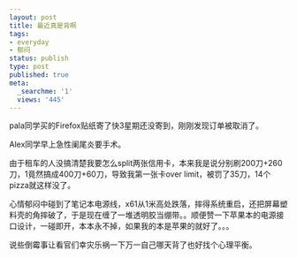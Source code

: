 ```yaml
---
layout: post
title: 最近真是背啊
tags:
- everyday
- 郁闷
status: publish
type: post
published: true
meta:
  _searchme: '1'
  views: '445'
---
```

pala同学买的Firefox贴纸寄了快3星期还没寄到，刚刚发现订单被取消了。

Alex同学早上急性阑尾炎要手术。

由于租车的人没搞清楚我要怎么split两张信用卡，本来我是说分别刷200刀+260刀，1竟然搞成400刀+60刀，导致我第一张卡over limit，被罚了35刀，14个pizza就这样没了。

心情郁闷中碰到了笔记本电源线，x61从1米高处跌落，摔得系统重启，还把屏幕塑料壳的角摔破了，于是现在缠了一堆透明胶当绷带。。顺便赞一下苹果本的电源接口设计，一碰即开，本本永不掉，如果我的本是苹果的就好了。。。

说些倒霉事让看官们幸灾乐祸一下万一自己哪天背了也好找个心理平衡。
